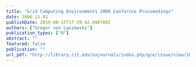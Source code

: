 ```yaml
---
title: "Grid Computing Environments 2006 Confernce Proceeedings"
date: 2006-11-01
publishDate: 2019-08-15T17:39:42.690789Z
authors: ["Gregor von Laszewski"]
publication_types: ["0"]
abstract: ""
featured: false
publication: ""
url_pdf: "http://library.rit.edu/oajournals/index.php/gce/issue/view/10/showToc"
---
```



